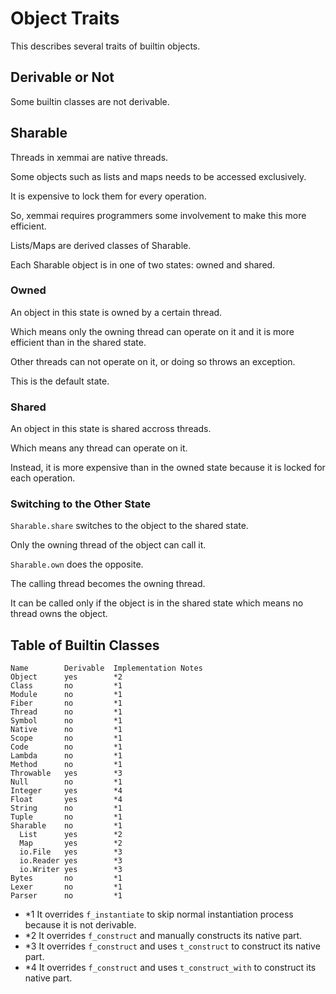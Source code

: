# Object Traits

This describes several traits of builtin objects.

## Derivable or Not

Some builtin classes are not derivable.

## Sharable

Threads in xemmai are native threads.

Some objects such as lists and maps needs to be accessed exclusively.

It is expensive to lock them for every operation.

So, xemmai requires programmers some involvement to make this more efficient.

Lists/Maps are derived classes of Sharable.

Each Sharable object is in one of two states: owned and shared.

### Owned

An object in this state is owned by a certain thread.

Which means only the owning thread can operate on it and it is more efficient than in the shared state.

Other threads can not operate on it, or doing so throws an exception.

This is the default state.

### Shared

An object in this state is shared accross threads.

Which means any thread can operate on it.

Instead, it is more expensive than in the owned state because it is locked for each operation.

### Switching to the Other State

`Sharable.share` switches to the object to the shared state.

Only the owning thread of the object can call it.

`Sharable.own` does the opposite.

The calling thread becomes the owning thread.

It can be called only if the object is in the shared state which means no thread owns the object.

## Table of Builtin Classes

    Name        Derivable  Implementation Notes
    Object      yes        *2
    Class       no         *1
    Module      no         *1
    Fiber       no         *1
    Thread      no         *1
    Symbol      no         *1
    Native      no         *1
    Scope       no         *1
    Code        no         *1
    Lambda      no         *1
    Method      no         *1
    Throwable   yes        *3
    Null        no         *1
    Integer     yes        *4
    Float       yes        *4
    String      no         *1
    Tuple       no         *1
    Sharable    no         *1
      List      yes        *2
      Map       yes        *2
      io.File   yes        *3
      io.Reader yes        *3
      io.Writer yes        *3
    Bytes       no         *1
    Lexer       no         *1
    Parser      no         *1

* \*1 It overrides `f_instantiate` to skip normal instantiation process because it is not derivable.
* \*2 It overrides `f_construct` and manually constructs its native part.
* \*3 It overrides `f_construct` and uses `t_construct` to construct its native part.
* \*4 It overrides `f_construct` and uses `t_construct_with` to construct its native part.
